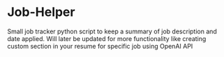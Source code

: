 # Job-Helper
Small job tracker python script to keep a summary of job description and date applied. Will later be updated for more functionality like creating custom section in your resume for specific job using OpenAI API
